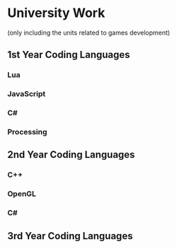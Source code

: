 # University Work

(only including the units related to games development)

## 1st Year Coding Languages

### Lua
### JavaScript
### C#
### Processing

## 2nd Year Coding Languages

### C++
### OpenGL
### C#

## 3rd Year Coding Languages
